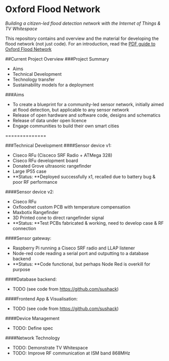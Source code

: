 Oxford Flood Network
====================

*Building a citizen-led flood detection network with the Internet of Things & TV Whitespace*

This repository contains and overview and the material for developing the flood network (not just code). For an introduction, read the [PDF guide to Oxford Flood Network](https://github.com/OxFloodNet/network/blob/master/oxfloodnet-summary.pdf?raw=true)

##Current Project Overview
###Project Summary
 * Aims
 * Technical Development
 * Technology transfer
 * Sustainability models for a deployment

###Aims
 * To create a blueprint for a community-led sensor network, initially aimed at flood detection, but applicable to any sensor network
 * Release of open hardware and software code, designs and schematics
 * Release of data under open licence
 * Engage communities to build their own smart cities
 
==============

###Technical Development
####Sensor device v1:
 * Ciseco RFu (Cisceco SRF Radio + ATMega 328)
 * Ciseco RFu development board
 * Donated Grove ultrasonic rangefinder
 * Large IP55 case
 * **Status: **Deployed successfully x1, recalled due to battery bug & poor RF performance

####Sensor device v2:
 * Ciseco RFu 
 * Oxfloodnet custom PCB with temperature compensation
 * Maxbotix Rangefinder
 * 3D Printed cone to direct rangefinder signal
 * **Status: **Test PCBs fabricated & working, need to develop case & RF connection

####Sensor gateway:
 * Raspberry Pi running a Ciseco SRF radio and LLAP listener
 * Node-red code reading a serial port and outputting to a database backend
 * **Status: **Code functional, but perhaps Node Red is overkill for purpose
 
####Database backend: 
 * TODO (see code from https://github.com/sushack)

####Frontend App & Visualisation:
 * TODO (see code from https://github.com/sushack)

####Device Management
 * TODO: Define spec

####Network Technology
 * TODO: Demonstrate TV Whitespace
 * TODO: Improve RF communication at ISM band 868MHz


